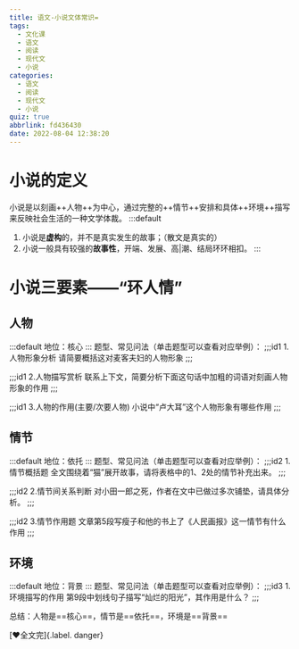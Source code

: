 ```yaml
---
title: 语文-小说文体常识=
tags:
  - 文化课
  - 语文
  - 阅读
  - 现代文
  - 小说
categories:
  - 语文
  - 阅读
  - 现代文
  - 小说
quiz: true
abbrlink: fd436430
date: 2022-08-04 12:38:20
---
```

# 小说的定义
小说是以刻画++人物++为中心，通过完整的++情节++安排和具体++环境++描写来反映社会生活的一种文学体裁。
:::default
1. 小说是**虚构**的，并不是真实发生的故事；（散文是真实的）
2. 小说一般具有较强的**故事性**，开端、发展、高|潮、结局环环相扣。
:::
# 小说三要素——“环人情”
## 人物
:::default
地位：核心
:::
题型、常见问法（单击题型可以查看对应举例）：
;;;id1 1.人物形象分析
请简要概括这对麦客夫妇的人物形象
;;;

;;;id1 2.人物描写赏析
联系上下文，简要分析下面这句话中加粗的词语对刻画人物形象的作用
;;;

;;;id1 3.人物的作用(主要/次要人物)
小说中“卢大耳”这个人物形象有哪些作用
;;;
## 情节
:::default
地位：依托
:::
题型、常见问法（单击题型可以查看对应举例）：
;;;id2 1.情节概括题
全文围绕着“猫”展开故事，请将表格中的1、2处的情节补充出来。
;;;

;;;id2 2.情节间关系判断
对小田一郎之死，作者在文中已做过多次铺垫，请具体分析。
;;;

;;;id2 3.情节作用题
文章第5段写瘦子和他的书上了《人民画报》这一情节有什么作用
;;;

## 环境
:::default
地位：背景
:::
题型、常见问法（单击题型可以查看对应举例）：
;;;id3 1.环境描写的作用
第9段中划线句子描写“灿烂的阳光”，其作用是什么？
;;;

总结：人物是==核心==，情节是==依托==，环境是==背景==

[:heart:全文完]{.label. danger}